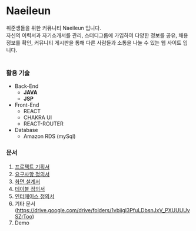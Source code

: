 # Naeileun
취준생들을 위한 커뮤니티 Naeileun 입니다. <br>
자신의 이력서과 자기소개서를 관리, 스터디그룹에 가입하여 다양한 정보를 공유, 채용정보를 확인, 커뮤니티 게시판을 통해 다른 사람들과 소통을 나눌 수 있는 웹 사이트 입니다. <br><br>

### 활용 기술
* Back-End
  * **JAVA**
  * **JSP**
* Front-End
  * REACT
  * CHAKRA UI
  * REACT-ROUTER
* Database
  * Amazon RDS (mySql)

### 문서
1. [프로젝트 기획서](https://www.canva.com/design/DAGG9AZGpgw/Pp8jHgaWU0RBg1ZV9u26cA/edit)
2. [요구사항 정의서](https://docs.google.com/spreadsheets/d/1q8V6A5LC5ZKv9DVxExR1PSdV8czj_3ASyJHBqQv2q3Q/edit#gid=0)
3. [화면 설계서](https://ovenapp.io/project/LO8KqXZVArHsjTgByNQlagoMATYp1Ifu#QhHy3)
4. [테이블 정의서](https://docs.google.com/spreadsheets/d/1BMhdGyFc1mNLpGda8t7mWjYUd53ISWNtstGZQnMfeA8/edit#gid=0)
5. [인터페이스 정의서](https://docs.google.com/spreadsheets/d/1rF1VCMKqByDHVBjlTNMszPitTprvRptSjdT_eUva0Eg/edit#gid=0)
6. 기타 문서(https://drive.google.com/drive/folders/1vbiigl3PfuLDbsnJxV_PXUUUUySZrToo)
7. Demo
